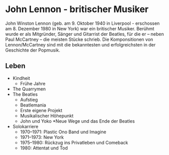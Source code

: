 # John Lennon - britischer Musiker
John Winston Lennon (geb. am 9. Oktober 1940 in Liverpool - erschossen am 8. Dezember 1980 in New York) war ein britischer Musiker. 
Berühmt wurde er als Mitgründer, Sänger und Gitarrist der Beatles, für die er – neben Paul McCartney – die meisten Stücke schrieb. 
Die Komponsitionen von Lennon/McCartney sind mit die bekanntesten und erfolgreichsten in der Geschichte der Popmusik. 
## Leben
* Kindheit
  * Frühe Jahre
* The Quarrymen
* The Beatles
  * Aufstieg
  * Beatlemania
  * Erste eigene Projekt
  * Musikalischer Höhepunkt 
  * John und Yoko
  *Neue Wege und das Ende der Beatles
 * Solokarriere
   * 1970–1971: Plastic Ono Band und Imagine
   * 1971–1973: New York
   * 1975–1980: Rückzug ins Privatleben und Comeback
   * 1980: Attentat und Tod